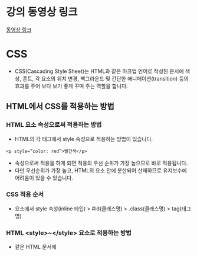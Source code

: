 # 강의 동영상 링크
[동영상 링크](https://drive.google.com/drive/folders/10U5Rlr84oGaLIKwN9kTV_R3I5tjwZo2u?usp=sharing)


# CSS
- CSS(Cascading Style Sheet)는 HTML과 같은 마크업 언어로 작성된 문서에 색상, 폰트, 각 요소의 위치 변경, 백그라운드 및 간단한 애니메이션(transition) 등의 효과를 주어 보다 보기 좋게 꾸며 주는 역할을 합니다.


## HTML에서 CSS를 적용하는 방법

### HTML 요소 속성으로써 적용하는 방법
- HTML의 각 태그에서 style 속성으로 적용하는 방법이 있습니다. 
```
<p style=”color: red”>빨간색</p>
```
- 속성으로써 적용을 하게 되면 적용의 우선 순위가 가장 높으므로 바로 적용됩니다. 
- 다만 우선순위가 가장 높고, HTML의 요소 안에 분산되어 산재하므로 유지보수에 어려움이 있을 수 있습니다.      

### CSS 적용 순서
- 요소에서 style 속성(inline 타입)  \> #id(클래스명) \> .class(클래스명)  \> tag(태그명)

### HTML \<style\>~\</style\> 요소로 적용하는 방법
- 같은 HTML 문서에 <style> 태그 안에 스타일을 적용하는 방식 입니다. 
```
   예)
   <!DOCTYPE html>
   <html>
     <head>
       <meta charset='utf-8'>
       <style>
          p { color : red; }
       </style>       
     </head>
     <body>
       <p>빨간색 글씨</p>
     </body>
   </html>
```   

- 같은 문서에 CSS가 HTML 요소로 함께 존재하게 되는 형태입니다. 
- 여러페이지에 공통 스타일이 있는 경우 중복해서 작성해야 하는 불편함이 있고, 중복된 소스가 분산되어 산재하므로  유지 보수에 어려움이 따를 수 있습니다.

### 외부 파일로 적용하는 방법
- CSS를 외부 파일로 따로 분리하여 작성하는 방식 입니다.
```
<link rel=”stylesheet” type=”text/css” href='css 외부 파일 경로'>
```
```
예) 
<!DOCTYPE html>
   <html>
     <head>
       <meta charset='utf-8'>
       <link rel=”stylesheet” type=”text/css” href=”css/style/.css”>
     </head>
     <body>
       <p>빨간색 글씨</p>
     </body>
  </html> 
```

- 외부파일로 따로 분리하여 작성하는 경우 공통 요소에 대한 스타일을 한번만 정의 할수 있습니다.
- 웹브라우저는 한번 다운로드 받은 외부 파일은 캐싱처리를 하므로 브라우저의 렌더링 속도에 이점이 있습니다.
- 그러나 캐싱처리를 하므로 수정한 CSS 요소가 바로 반영되지 않는 다는 문제가 있습니다.

## 선택자
- HTML요소에 스타일을 입힐려면 우선 특정 요소를 선택하고 선택한 요소에 스타일을 지정하여 꾸며야 합니다.
- 특정 요소를 선택하게 해 주는 것을 선택자라고 합니다.

### 선택자의 종류
#### 태그 선택자
- div, span, p와 같이 태그 이름으로 요소를 선택하는 방법 입니다. 
- 태그 이름이므로 복수의 요소를 선택할 수 있습니다. 
```
 <style>
p { color: red; }
 </style>
```

#### 클래스 선택자
- 클래스 속성에 지정된 이름으로 요소를 선택하는 방법입니다.
- 클래스는 개념적으로 복수의 요소에 적용하기 위한 속성이므로 복수의 요소를 선택할 수 있습니다.
- 클래스 선택자는 마침표(.)로 시작하며 클래스명을 입력합니다.
```
<style>
.selected { color: red }
</style>
<ul>
<li>스파크
<li class='selected'>모닝</li>
<li>레이</li>
</ul>
```

#### 아이디 선택자
- 아이디 속성으로 지정된 이름으로 요소를 선택하는 방법입니다.
- 아이디는 개념적으로 1개의 요소에 적용하기 위한 속성입니다. 그러나 CSS에서는 여러개가 선택될 수 있으나 적용 우선순위에 영향을 받으므로 반드시 1개의 요소만 적용하도록 합니다.
- 아이디 선택자는 샵(#)으로 시작하며 아이디명을 입력합니다.
```
<style>
#title { color: red }
</style>
```

```
<h1 id='title'>제목</h1>
```

#### 스타일 적용 우선 순위
- style 속성에 적용(inline 타입) \> #id명 \> #class명 \> tag이름
- 스타일은 가장 많은 요소에 적용될수 있는 범위의 선택자가 가장 우선순위가 작고, 적용 범위가 작을 수록 스타일 우선순위가 높습니다.


#### 조상 자손 선택자
- 스타일을 적용할 요소의 범위를 좁혀서 적용하기를 원할때 사용할 수 있습니다. 
- 왼쪽에 먼저 나열되는 요소가 상위 요소로 인식됩니다.
```
예)
p 태그 아래 li 요소가 모두 선택됩니다.
<style>
p li { color :red; }
</style>
<p>
  <ul>
    <li>스파크</li>
    <li>모닝</li>
    <li>레이</li>
   </ul>
   <ol>
     <li>스파크</li>
     <li>모닝</li>
     <li>레이</li>
   </ol>
</p>
```
#### 부모 자식 선택자
- 상기 예시의 경우 p 태그 아래 li로 되어 있는 모든 태그가 적용이 됩니다. 
- 그러나 ul 요소 하위 li만 적용해야 하는 경우도 있는데, 그때는 \> 결합자 를 사용하여 바로 하위 요소를 선택할 수 있습니다.

```
<style>
p ul > li { color: red; } 
</style>
```

#### 그룹 선택자
- 여러 요소를 선택하여 동일 속성을 선택하는 방법
```
<style>
ul, ol { color: red; }
.car, .truck { color: blue; }
#nav li, #footer li { font-size: 20px; }
</style>
```

#### 가상 클래스선택자
- 선택자에 추가하는 키워드로, 선택한 요소가 특별한 상태여야 적용될 수 있는 선택자를 의미 합니다.
```
예)
:link - 방문한 적이 없는 링크
:visited - 방문한 적이 있는 링크
:hover - 마우스를 롤오버 했을 때 
:active - 마우스를 클릭했을 때 
:read-only 읽기 전용 상태일때 
:not(선택자) { 특정 포함되지 않은 요소만 선택)
:nth-child  특정 순서에 있는 요소를 선택할 때
:checked  radio, checkbox에서 선택된 요소
:after - 하위 요소 가장 끝에
:before - 하위 요소 바로 앞에
```

- 선택자를 모두 암기는 불가 다만 쉽게 찾아서 쓸 수 있도록 하기 참고 URL을 한번씩 연습 해 볼 것
- 선택자 Reference
[https://developer.mozilla.org/ko/docs/Web/CSS/Reference#%EC%84%A0%ED%83%9D%EC%9E%90](https://developer.mozilla.org/ko/docs/Web/CSS/Reference#%EC%84%A0%ED%83%9D%EC%9E%90)


#### 결합자
- 결합자니는 “A는 B의 자식”, “A는 B와 인접한 요소” 처럼 두 개 이상의 선택자 끼지 관계를 형성합니다.

- 인접 형제 결합 A + B<br>
   요소 A와 B가 같은 부모를 가지며 B가 A를 바로 뒤따라야 하도록 지정합니다.
  
- 일반 형제 결합 A ~ B<br>
   요소 A와 B가 같은 무모를 가지며, B가 A를 뒤따라야 하도록 지정합니다. 그러나 B가 A의 바로 옆에 위치해야 할 필요는 없습니다.

- 자식 결합자 A > B<br>
  요소 B가 A의 바로 밑에 위치해야 하도록 지정합니다.

- 자손 결합자<br>
 요소 B가 A의 밑에 위치해야 하도록 지정합니다. 그러나 B가 A의 바로 아래에 있을 필요는 없습니다.

### 스타일 상속(inherit)
- 스타일은 가장 효율적인 방식으로 브라우저에서 적용이 됩니다. 보통 상위 요소가 하위 요소의 스타일에 영향을 주나 모든 속성에 해당되지는 않습니다.
```
예)
color 속성은 상속됩니다.
border 속성은 상속되지 않습니다.
``` 

## 속성
- 스타일 각각의 효과는 속성이라고 합니다. 속성은 약 250개 정도가 있다고 하나 실제 개발 환경에서 모두 익히고 작업을 하는 경우는 거의 없습니다. 
- 사용 빈도수가 낮은 경우는 바로 떠올려서 적용하기 역시 어려울 수 있습니다.
- 따라서 속성에 대한 공부는 가장 많이 쓰는 속성 위주로 연습을 하시면 됩니다. 

## 폰트
### font-size 
- 글자 크기를 지정하는 속성 입니다. 주요 단위는 px, em, rem입니다.
- rem
	- \<html\> 태그에 적용된 font-size에 따라 상대적으로 크기가 결정됩니다. 
   
- px 
	- 모니터상의 화소 하나의 크기에 대응되는 단위 입니다. 고정된 값이기 때문에 이해하기 쉽습니다.
	
- em
	- 부모태그에 지정된 font-size에 따라 상대적으로 크기가 결정됩니다.

### color
- 글꼴의 컬러를 지정할 수 있습니다. 
- 색상을 지정하는 방법
- hex 코드(16진수 코드) 적용방식 
```
 예) p { color: #ff0000; }
``` 
- 색상명으로 적용하는 방식
```
 예) p { color: red; }
```

- rgb방식으로 적용하는 방식
	- 빛의 3원색인 빨강,녹색,파랑의 수치로 적용하는 방법이며
	- 색상의 범위는 각각 0~255(256개)씩 조합하여 색상을 구성합니다.(16,777,216개 색상)
```
p { color: rgb(255, 0, 0); }
``` 
  
### text-align 
- 텍스트 정렬 방향을 지정할 수 있습니다.
	- left - 왼쪽 정렬
	- right - 오른쪽 정렬
	- center - 중앙 정렬
	- justify - 양쪽 정렬

### line-height 
- 행간 높이를 지정할 수 있습니다. 기본값은 1.2 입니다. 
   
### font-weight 
- 텍스트의 굵기를 지정할수 있습니다.
- normal(정상), bold(굵게)와 같이 텍스트로 속성을 지정하거나
- 100~900 범위의 숫자로 굵기를 지정할 수 있습니다.<br>(다만 폰트가 지원을 하는 숫자의 범위여야 적용이 됩니다.)

### font-family
- 글꼴을 지정할 수 있는 속성입니다. 
- 글꼴을 지정하는 방법
```
p { font-family: 폰트명1, 폰트명2, 폰트명3 }
```
- 폰트는 적용가능 폰트를 왼쪽부터 우선 순위를 가지고 적용됩니다. 
- 즉 폰트명1이 적용된다면 폰트명2는 적용되지 않습니다.
- 2개 이상 단어로 구성된 폰트명은 큰따옴표(”)로 감싸서 설정합니다.
```
예) p { font-family : “Sans Serif”, Verdana, “Times New Roman”; }
```
  
- 폰트는 사이트를 이용하는 사용자의 컴퓨터에 자체적으로 보유하고 있는 시스템 폰트와 웹폰트로 구분해서 생각할 수 있습니다.
- 시스템에 설치하는 폰트는 웹 사용자에 따라 보유하고 있을 수도 있고 없을 수도 있으므로 통일성을 위해서 또는 라이센스가 있는 보기 좋은 폰트 사용을 위해 웹 폰트를 사용하기도 합니다.

- 웹폰트 사용하는법

```
https://fonts.google.com/

예) 
https://fonts.google.com/specimen/Noto+Sans+KR?preview.text_type=custom&selection.family=Noto+Sans+KR:wght@100;300;400;500;700;900&sidebar.open=true

<link>방식
<link rel="preconnect" href="https://fonts.gstatic.com"> <link href="https://fonts.googleapis.com/css2? family= Noto+Sans+KR:wght@100;300;400;500;700;900 & display=swap" rel="stylesheet">

import 방식
@import url('https://fonts.googleapis.com/css2? family= Noto+Sans+KR:wght@100;300;400;500;700;900 & display=swap');


font-family: 'Noto Sans KR', sans-serif
```

## 공간
### 인라인 레벨 요소(Inline level Element)
- 줄개행을 하지 않습니다.
- 공간을 지정할 수 없습니다. 요소 안에 있는 내용만큼의 공간만 차지합니다.
- 위 아래 공백(margin)을 지정할 수 없으나, 내부 공백(padding)은 지정할 수 있습니다.
- 대표적으로 \<span\>태그는 inline-level 요소 입니다.

### 블록 레벨 요소(block Level Element)
- 항상 줄개행을 합니다.
- 공간을 지정할 수 있습니다. 즉, width, height(너비와 높이)를 가질 수 있습니다.(CSS에서 지정)
- 아래 위 또는 왼쪽 오른쪽에 공백(margin)을 지정할 수 있습니다.
- 대표적으로 \<div\> 태그는 block-level 요소 입니다.

### 인라인 블록 요소(Inline-Block Level Element)
- block-level, inline-level 외에도 이 둘의 속성을 모두 가지고 있는 inline-block-level 요소도 있습니다.
- 각 요소 자체에 자연적으로 있는 속성은 아니며, style 지정을 하여 적용할 수 있습니다.
- 또한 block-level 속성은 style 지정을 통해 inline, inline-block level 속성으로 변경이 가능합니다. 
- inline-level 속성 역시 style 지정을 통해 inline-block, block-level 속성으로 변경할 수 있습니다.

### display 속성
- display 속성을 사용하여 block, inline, inline-block, 또는 none 속성(안보임처리)를 지정하여 
- 공간 속성을 변경할 수 있습니다.

```
예)
<style>
p { display: inline; }
span { display: block; }
.section { display: none;  }
</style>
```

## 레이아웃
### box-sizing
- box-sizing 속성을 설정하지 않는 다면 모든 요소는 기본 content-box 속성을 가집니다. 

- content-box<br>
내용 기준이 되며, 각 요소의 기준 너비, 높이는 보더(border)와 padding이 더해집니다. 
- border-box<br>
보더가 기준이 되며 보더 기준으로 기준 너비, 높이가 결정됩니다.

### 포지션
- position 속성은 문서상의 배치하는 방법을 지정합니다.(top, right, bottom, left, z-index)
- 아무 속성을 지정하지 않는다면 기본 값은 static 입니다.
- static
	- 요소를 일반적인 문서 흐름에 따라 배치합니다. top, right, bottom, left, z-index 속성은 적용되지 않습니다.
- relative
	- 요소를 일반적인 문서 흐름에 따라 배치하고 자기자신을 기준으로 top, right, bottom, left의 값에 따라 오프셋(offset)을 적용합니다. 
	- z-index에 따라 요소의 층위를 지정할 수 있습니다.

- absolute 
	- 요소를 일반적인 문서 흐름에서 제거하고, 페이지 레이아웃 공간도 배정하지 않습니다. 
	-대신 가장 가까운 위치 지정 조상요소에 대해 상대적으로으로 배치합니다(조상 위치 기준으로 top, right, bottom, left 값 지정)단, 조상 중 위치 지정요소가 없다면 가장 상위 블록을 기준으로 삼습니다. 
	- 조상요소를 지정하는 방법은 상위 요소에 position: relative; 속성을 부여 하면 됩니다.
	- z-index에 따라 요소의 층위를 지정할 수 있습니다.

- fixed
	- 요소를 일반적인 문서 흐름에서 제거하고 페이지 레이아웃에 공간도 배정하지 않습니다.
	- 대신 뷰포트의 초기 컨테이닝 블록을 기준으로 삼아 배치합니다(즉, 브라우저에서 보이는 영역 기준으로 top, right, bottom, left 배치)

### float
	- 왼쪽 또는 오른쪽 방향에 따라 흘러가듯이 배치
	- left - 왼쪽 방향으로 흘러가듯이 배치
	- right - 오른쪽 방향으로 흘러가듯이 배치 
	- none - 초기값이며 흘러가는듯한 배치를 하지 않음

	- float 속성은 clear를 해주지 않는다면 지정하지 않아도 다음 요소에 영향을 줄 있으므로 반드시 clear 처리합니다.
```
예)
<style>
ul.menu > li { float: left; }
ul.menu:after { clear: left; content: ''; display: block; }
</style>
<ul class='menu'>
 <li>메뉴1</li>
 <li>메뉴2</li>
 <li>메뉴3</li>
</ul>
```

### margin
- margin 속성은 네 방향 바깥 여백 영역을 설정 합니다. 
- margin-top, margin-right, margin-bottom, margin-left의 단축 속성 입니다.

```
적용예시)
/* 네 면 모두 적용 */
margin: 10px; 

/* 세로방향 | 가로 방향 */
margin: 10px 20px;

/* 위 | 가로방향 | 아래 */
margin: 10px 20px 5px;

/* 위 | 오른쪽 | 아래 | 왼쪽 */
margin: 10px 5px 15px 6px;
```

### padding
- 요소 내부의 빈 공간을 추가합니다.
- padding-top, padding-right, padding-bottom, padding-left의 단축 속성 입니다.

```
적용예시)
/* 네 면 모두 적용 */
padding: 10px; 

/* 세로방향 | 가로 방향 */
padding: 10px 20px;

/* 위 | 가로방향 | 아래 */
padding: 10px 20px 5px;

/* 위 | 오른쪽 | 아래 | 왼쪽 */
padding: 10px 5px 15px 6px;
```

### 다단(multi column)
- 신문과 같이 긴 텍스트를 단을 나누어 보기 좋게 출력 할 수 있습니다.

- column-count 다단 갯수 
- column-width - 다단별 너비
- column-gap - 다단 사이의 여백

- column-rule-width - 구분선 두께
- column-rule-style - dotted(점선)|solid(직선)|thick(두꺼운 직선)  - 다단에 구분선을 넣는 경우 
- column-rule-color - 구분선 색상 


### media query
- 미디어쿼리는 다양한 장비(미디에)에 따른 화면 사이즈에 적응하기 위해 특정 break-point 기준에 따라 CSS 속성을 다르게 적용하는 방법 입니다.
예)
```
<style>
@media all and (max-width: 400px) {  // 화면사이즈 400px이하 적용

};
@media all and (max-width: 720px) { // 화면사이즈 720px 이하 적용
  
};

@media all and (max-width: 1024px) { // 화면사이즈 1024px 이하 적용

}
</style>
```

## 그래픽
### background
- 배경색 또는 배경 이미지를 지정하는 속성 입니다.

### background-color 
- 요소의 배경색상을 지정합니다.
```
예)
body { background-color: blue; }
```

### background-image 
- 배경을 이미지로 채우게 됩니다. 이미지 경로를 설정하면 좌우, 상하 반복(repeat-x, repeat-y) 속성이 기본적으로 적용되므로 요소를 가득 채우게 됩니다.
```
예)
body { background-image: url(”img/photo.jpg”); }
```

### background-repeat
- 배경이미지의 반복 속성을 지정합니다.
- no-repeat 반복 없음 
- repeat-x - 좌우 방향으로 반복
- repeat-y - 상하 방향으로 반복

```
예) 
body {
  background-image : url(”img/photo.jpg”);
  background-repeat : no-repeat;
}
```

### background-attachment
- 배경이미지를 스크롤할지 고정할지 여부를 지정
- fixed - 고정
- scroll - 스크롤 

```
예)
body {
  background-image : url(”img/photo.jpg”);
  background-repeat : no-repeat;
  background-attachment : scroll;
}
```

### background-position
- 배경이지미의 위치를 지정할 수 있습니다. 
- background-position: 좌중우(left|right|center) 상중하(top|bottom|center);
- background-position: 100px 100px; (좌측에서 100px 이동, 위에서 아래로 100px 이동)

```
예) 
body {
  background-image : url(”img/photo.jpg”);
  background-repeat : no-repeat;
  background-position: right top;
}
```

### background 단축형 
- background: 색상 이미지 반복여부 스크롤여부 위치

```
예)
body { 
  background: #ffffff url(”img/photo.jpg”) no-repeat right top;
}
```

## overflow 
- 요소 안에 있는 컨텐츠의 크기가 영역에 비해 클 경우 통제하는 속성

- visible - 기본속성이며, 컨텐츠 영역이 상위 영역에 비해 클 경우 영역 밖에 겹쳐지게 출력이 됩니다.
- hidden - 컨텐츠 영역중 넘어서는영역을 감춤니다. 
- scroll - 컨텐츠 영역이 넘어설 경우 스크롤바 생성
- auto - 컨텐츠 영역이 영역을 넘어서지 않으면 아것도 발생하지 않으나 넘어설 경우 스크롤바를 생성
- overflow-y: auto - 상하 위치 기준으로 스크롤바 생성 
- overflow-x: auto - 좌우 위치 기준으로 스크롤바 생성


## transition
- CSS 효과를 특정 지연을 주어 부드럽게 전환될 수 있도록 합니다.
- transition-delay - CSS 속성이 적용되기전 지연시간을 지정합니다. 
```
예) transition-delay : 1s; 
```

- transition-duration - 전환효과 진행시간
- transition-property - CSS 속성
- transition-property : width;  - 가로 너비가 변할 경우 전환효과 발생
- transition-timing-function - 애니메이션 효과(linear, ease, ease-in, ease-out, ease-in-out)

- transition 축약 적용
	- transition : property(속성) duration(지연시간), timing-function(애니메이션효과), delay(전환발생전 대기시간)
```
예)
div { 
  transition: width 2s ease-out 1s;
}
```

## flexbox
### flexbox의 기본 개념
- 일명 flexbox라 불리는 Flexible Box module은 flexbox 인터페이스 내의 아이템 간 공간 배분과 강력한 정렬 기능을 제공하기 위한 1차원 레이아웃 모델 로 설계되었습니다. 
- flexbox를 1차원이라 칭하는 것은, 레이아웃을 다룰 때 한 번에 하나의 차원(행이나 열)만을 다룬다는 뜻입니다. 

### flexbox의 두 개의 축
flexbox를 다루려면 주축과 교차축이라는 두 개의 축에 대한 정의를 알아야 합니다. 주축은 flex-direction 속성을 사용하여 지정하며 교차축은 이에 수직인 축으로 결정됩니다. flexbox의 동작은 결국 이 두 개의 축에 대한 문제로 환원되기 때문에 이들이 어떻게 동작하는지 처음부터 이해하는 것이 중요합니다. 

#### 주축
- 주축은 flex-direction에 의해 정의되며 4개의 값을 가질 수 있습니다.
	- row 
	- row-reverse 
	- column
	- column-reverse

- row 혹은 row-reverse를 선택하면 주축은 인라인 방향으로 행을 따릅니다.

![flex1](https://github.com/yonggyo1125/curriculum300H/blob/main/2.%EC%9B%B9%ED%91%9C%EC%A4%80(48%EC%8B%9C%EA%B0%84)/2~3%EC%9D%BC%EC%B0%A8(6h)%20-%20CSS/images/flex1.png)

- column 혹은 column-reverse 을 선택하면 주축은 페이지 상단에서 하단으로 블록 방향을 따릅니다. 

![flex2](https://raw.githubusercontent.com/yonggyo1125/curriculum300H/main/2.%EC%9B%B9%ED%91%9C%EC%A4%80(48%EC%8B%9C%EA%B0%84)/2~3%EC%9D%BC%EC%B0%A8(6h)%20-%20CSS/images/flex2.png)

#### 교차축
- 교차축은 주축에 수직하므로, 만약 flex-direction(주축)이 row 나 row-reverse 라면 교차축은 열 방향을 따릅니다.

![flex3](https://raw.githubusercontent.com/yonggyo1125/curriculum300H/main/2.%EC%9B%B9%ED%91%9C%EC%A4%80(48%EC%8B%9C%EA%B0%84)/2~3%EC%9D%BC%EC%B0%A8(6h)%20-%20CSS/images/flex3.png)

- 주축이 column 혹은 column-reverse 라면 교차축은 행 방향을 따릅니다.

![flex4](https://raw.githubusercontent.com/yonggyo1125/curriculum300H/main/2.%EC%9B%B9%ED%91%9C%EC%A4%80(48%EC%8B%9C%EA%B0%84)/2~3%EC%9D%BC%EC%B0%A8(6h)%20-%20CSS/images/flex4.png)

- flex 요소를 정렬하고 끝을 맞추(justify)려면 어느 축이 어느 방향인지 이해하는 것이 중요합니다; flexbox는 주축, 교차축을 따라 항목을 정렬하고 끝을 맞추는 각종 속성들을 적용하는 방식으로 동작합니다. 

#### 시작선과 끝선
- flexbox가 쓰기 방법(writing mode)을 가정하지 않는다는 것은 상당히 중요합니다. 과거의 CSS는 왼쪽에서 오른쪽으로 향하는 가로 방향의 쓰기 방법에 치우쳐 있었습니다. 하지만 현대의 레이아웃은 다양한 쓰기 방법을 포괄해야 하므로, 더이상 텍스트가 문서의 왼쪽 상단에서 시작해서 오른쪽으로 향한다고 가정하지 않습니다. 새 라인이 항상 아래에 쌓인다고 가정하지도 않습니다.

- 다른 글에서 flexbox와 쓰기 방법 명세(writing mode spec.)가 어떤 관련이 있는지 알아볼 수 있습니다. 그 전에, 이 글에서 flex 요소의 정렬 방향에 "왼쪽, 오른쪽, 위, 아래"를  사용하지 않는 이유를 알 수 있었으면 합니다.

- flex-direction이 row고 영어 문장을 문서에 쓰고 있다면, 주축의 시작선은 왼쪽 끝, 끝선은 오른쪽 끝이 될 것입니다.

![flex5](https://raw.githubusercontent.com/yonggyo1125/curriculum300H/main/2.%EC%9B%B9%ED%91%9C%EC%A4%80(48%EC%8B%9C%EA%B0%84)/2~3%EC%9D%BC%EC%B0%A8(6h)%20-%20CSS/images/flex5.png)

- 아랍어 문장을 쓰고 있다면, 주축의 시작선은 오른쪽 끝, 끝 선은 왼쪽 끝이 될 것입니다.

![flex6](https://raw.githubusercontent.com/yonggyo1125/curriculum300H/main/2.%EC%9B%B9%ED%91%9C%EC%A4%80(48%EC%8B%9C%EA%B0%84)/2~3%EC%9D%BC%EC%B0%A8(6h)%20-%20CSS/images/flex6.png)

- 영어와 아랍어는 모두 가로 쓰기를 채택하고 있으므로 두 예시에서 교차축의 시작선은 flex 컨테이너의 위 끝이며 끝선은 아래 끝입니다.

- 조금만 지나면 왼쪽-오른쪽으로 생각하는 것보다 시작선-끝선으로 생각하는 것이 금새 자연스러워질 것입니다.


### flex 컨테이너
문서의 영역 중에서 flexbox가 놓여있는 영역을 flex 컨테이너라고 부릅니다. flex 컨테이너를 생성하려면 영역 내의 컨테이너 요소의 display 값을 flex 혹은 inline-flex로 지정합니다. 이 값이 지정된 컨테이너의 일차 자식(direct children) 요소가 flex 항목이 됩니다. display 속성만 지정하여 flex 컨테이너를 생성하면 다른 flex 관련 속성들은 아래처럼 기본 값이 지정됩니다.

- 항목은 행으로 나열됩니다. (flex-direction 속성의 기본값은 row입니다).
- 항목은 주축의 시작 선에서 시작합니다.
- 항목은 주 차원 위에서 늘어나지는 않지만 줄어들 수 있습니다.
- 항목은 교차축의 크기를 채우기 위해 늘어납니다.
- flex-basis 속성은 auto로 지정됩니다.
- flex-wrap 속성은 nowrap으로 지정됩니다.

이렇게되면 flex 항목들은 각 항목 별 내부 요소의 크기로 주축을 따라 정렬됩니다. 컨테이너의 크기보다 더 많은 항목이 있을 경우 행을 바꾸지 않고 주축 방향으로 흘러 넘치게 됩니다. 어떤 항목이 다른 항목보다 높이 값이 크다면 나머지 모든 항목들은 그에 맞게 교차축을 따라 늘어나게 됩니다.<br><br>

```
.box {
		display: flex;
      }
```
```
		<div class="box">
          <div>One</div>
          <div>Two</div>
          <div>Three
              <br>has
              <br>extra
              <br>text
          </div>
        </div>
```

#### flex-direction 지정 
- flex 컨테이너에 flex-direction 속성을 지정하면 flex 항목이 나열되는 방향을 변경할 수 있습니다. flex-direction: row-reverse 라고 지정하면 행으로 나열되는 것은 그대로지만 시작 선과 끝 선이 서로 바뀌게 됩니다.

- flex-direction을 column으로 지정하면 주축이 변경되고 항목들은 열로 나열됩니다. column-reverse로 지정하면 그에 더해 시작 선과 끝 선이 서로 바뀌게 됩니다.
```
.box1 {
          display: flex;
          flex-direction: row-reverse;
        }
.box2 {
          display: flex;
          flex-direction: column-reverse;
        }
```

```
		<div class="box1">
          <div>One</div>
          <div>Two</div>
          <div>Three</div>
        </div>
      
		<div class="box2">
          <div>One</div>
          <div>Two</div>
          <div>Three</div>
        </div>
```

### flex-wrap을 이용한 복수 행 flex 컨테이너 지정
- flexbox는 1차원 모델이지만 flex 항목이 여러 행에 나열되도록 할 수 있습니다. 그 경우 각 행이 새로운 flex 컨테이너라고 생각해야 합니다. 공간 배분은 해당 행에서만 이루어지며 다른 행은 영향을 받지 않습니다.

- 항목이 여러 행에 나열되도록 하려면 flex-wrap 속성의 값을 wrap으로 지정합니다. 그러면 항목이 하나의 행에 들어가지 않을 정도로 클 경우 다른 행에 배치됩니다. 아래의 라이브 예시에 있는 flex 항목은 폭이 지정되어 있으며 항목들의 폭의 합은 flex 컨테이너에 들어가기에는 너무 넓습니다. flex-wrap속성이 wrap으로 지정되어 있으므로 항목은 여러 행에 나열됩니다. 초깃값과 동일한 nowrap을 지정하고 flex항목에 대한 확대/축소 방식을 별도로 지정하지 않으면 flex 항목들은 컨테이너의 폭에 맞게 줄어듭니다.  nowrap을 지정하면 항목이 전혀 줄어들 수 없거나 충분히 줄어들 수 없을 때 흘러넘치게 됩니다.

```
	.box {
        display: flex;
        flex-wrap: wrap;
    }
```

```
	<div class="box">
        <div>One</div>
        <div>Two</div>
        <div>Three</div>
      </div>
```

### 축약형 속성 flex-flow 
flex-direction 속성과 flex-wrap 속성을 flex-flow라는 축약 속성으로 합칠 수 있습니다. 첫 번째 값은 flex-direction이고 두 번째 값은 flex-wrap입니다.
```
	.box {
        display: flex;
        flex-flow: row wrap;
      }
```
```
	<div class="box">
        <div>One</div>
        <div>Two</div>
        <div>Three</div>
      </div>
```

### flex 항목에 지정 가능한 속성들 
```
- flex-grow
- flex-shrink
- flex-basis
```

500 픽셀의 크기를 갖는 flex 컨테이너 내에 100 픽셀 크기의 자식 세 개가 존재할 때, 사용가능한 공간 200 픽셀이 남게 됩니다. 기본적으로 flexbox는 이 공간을 마지막 자식 요소 다음에 빈공간으로 남겨둡니다.

![flex7](https://raw.githubusercontent.com/yonggyo1125/curriculum300H/main/2.%EC%9B%B9%ED%91%9C%EC%A4%80(48%EC%8B%9C%EA%B0%84)/2~3%EC%9D%BC%EC%B0%A8(6h)%20-%20CSS/images/flex7.png)

위의 세 가지 속성을 변경한다는 것은 **flex 항목에게 사용가능한 공간**을 분배하는 방식을 변경하는 것입니다. **사용가능한 공간** 개념은 **flex 항목**을 정렬할 때 특히 중요합니다.

#### flex-basis 속성 
- flex-basis 속성은 항목의 크기를 결정합니다. 이 속성의 기본값은 auto이며, 이 경우 브라우저는 항목이 크기를 갖는지 확인합니다. 위의 사진 예시의 경우 항목의 크기가 100 픽셀이므로 flex-basis의 값으로 100 픽셀이 사용됩니다.

- flex 항목에 크기가 지정되어 있지 않으면, flex 항목의 내용물 크기가 flex-basis 값으로 사용됩니다. 따라서 flex 컨테이너에서 display: flex 속성만을 지정하면 flex항목들이 각 내용물 크기만큼 공간을 차지하게 됩니다.

#### flex-grow 속성
- flex-grow값을 양수로 지정하면 flex 항목별로 주축 방향 크기가 flex-basis 값 이상으로 늘어날 수 있게 됩니다. 위의 사진 예시에서 모든 항목의 flex-grow 값을 1로 지정하면 사용가능한 공간은 각 항목에게 동일하게 분배되며, 각 항목은 주축을 따라 분배받은 값만큼 사이즈를 늘려 공간을 차지합니다.

- 첫 항목의 flex-grow 값을 2로 지정하고 나머지 두 개의 항목을 1로 지정한다면 각 항목에 지정된 flex-grow 값의 비율에 따라 남은 공간이 분배됩니다. 각 항목의 flex-grow 비율이 2:1:1 이므로 첫 항목에게 100 픽셀, 두 번째와 세 번째 항목에게 50 픽셀씩 분배됩니다.

#### flex-shrink 속성 
- flex-grow 속성이 주축에서 남는 공간을 항목들에게 분배하는 방법을 결정한다면 flex-shrink 속성은 주축의 공간이 부족할때 각 항목의 사이즈를 줄이는 방법을 정의합니다. 만약 flex 컨테이너가 flex 항목을 모두 포함할 만큼 넉넉한 공간을 갖고 있지 않고 flex-shrink 값이 양수이면 flex 항목은 flex-basis에 지정된 크기보다 작아집니다. 또한, flex-grow 속성과 마찬가지로 더 큰 flex-shrink 값을 갖는 항목의 사이즈가 더 빨리 줄어듭니다.

- 항목의 최소 크기는 실제 축소량을 계산할 때 고려되기 때문에 flex-shrink 속성이 flex-grow 속성에 비해 덜 일관된 모습을 보여줄지도 모릅니다. 

- ** flex-grow 와 flex-shrink의 값이 비율임을 유의**하세요.  flex 항목의 flex 속성을 모두 1 1 200px 로 지정하고 한 항목만 크기가 늘어나는 비율을 타 항목의 두배로 하고 싶으면 해당 flex 항목의 flex 속성을 2 1 200px로 지정하면 되지만, flex 속성 값을 모두  10 1 200px로 지정하고 늘어나는 비율을 두 배로 하고 싶은 항목의 flex 속성 값만 20 1 200px로 지정해도 동일하게 동작합니다. 

#### 축약형 속성 flex 
- 보통은 flex-grow, flex-shrink, flex-basis  값을 각각 사용하지 않고 이 세 속성을 한번에 지정하는 flex 축약형을 많이 사용합니다. flex 축약형의 값은 flex-grow, flex-shrink, flex-basis 순서로 지정됩니다.

```
      .box {
        display: flex;
      }

      .one {
        flex: 1 1 auto;
      }

      .two {
        flex: 1 1 auto;
      }

      .three {
        flex: 1 1 auto;
      }
```

```
      <div class="box">
        <div class="one">One</div>
        <div class="two">Two</div>
        <div class="three">Three</div>
      </div>
```

- flex 축약형 표현에 사용할 수 있는 미리 정의된 축약 값들이 아래에 나열되어 있습니다. 이 값들 만으로도 대부분의 경우(use-case)에 대응할 수 있을 것 입니다.
	- flex: initial
	- flex: auto
	- flex: none
	- flex: \<positive-number\>
	
- flex 항목을 flex: initial로 지정하면  flex: 0 1 auto 로 지정한 것과 동일하게 동작합니다. 이 경우, flex 항목들은  flex-grow가 0이므로  flex-basis값보다 커지지 않고  flex-shrink가 1이므로 flex 컨테이너 공간이 모자라면 크기가 줄어듭니다. 또, flex-basis가 auto이므로 flex 항목은 주축 방향으로 지정된 크기 또는 자기 내부 요소 크기 만큼 공간을 차지합니다.

- flex: auto 로 지정하면 flex: 1 1 auto로 지정한 것과 동일하며, flex:initial 과는 주축 방향 여유 공간이 있을 때 flex 항목들이 늘어나서 주축 방향 여유 공간을 채우는 점만 다릅니다.

- flex: none으로 지정하면 flex: 0 0 auto으로 지정한 것과 동일하며 flex 컨테이너의 크기 변화에도 flex 항목 크기는 변하지 않고 flex-basis를 auto로 지정했을 때 정해지는 크기로 결정됩니다.  

- 이 축약형은 더 축약해서 flex: 1 이나 flex: 2처럼 쓸수도 있는데, 이는 flex-grow 만 지정하고 나머지는 1 0으로 사용한다는 뜻이다. 따라서 flex: 2는 flex: 2 1 0와 동일하게 처리됩니다.

```
	.box {
        display: flex;
      }

      .one {
        flex: 1;
      }

      .two {
        flex: 1;
      }

      .three {
        flex: 1;
      } 
```

```
      <div class="box">
        <div class="one">One</div>
        <div class="two">Two</div>
        <div class="three">Three</div>
      </div>
    
```

### 정렬, 끝 맞추기(justification), flex 항목간 여유 공간 분배 

flexbox의 주 기능 중 하나는 (주축과 교차축으로 표현되는) flex 컨테이너 공간 안에 flex 항목들을 정렬하고 끝 마추며 여유 공간을 항목 간에 분배하는 것입니다. 

#### align-items
- align-items는 flex 컨테이너에 지정하는 속성이며, 교차축을 따라 flex 항목 열을 정렬하는 방식을 지정합니다. 

- 이 속성의 (아무것도 지정하지 않았을 때 적용되는)초기 값은 stretch이며 이 값을 지정하면 flex 항목의 높이는 flex 컨테이너 내 flex 항목 행의 최대 높이로 지정됩니다. 따라서, flex 항목 행이 하나 일 때는 flex 항목은 교차축 방향으로 flex 컨테이너를 가득 채우게 됩니다.

- 이 속성을 flex-start로 지정하면 flex 항목의 첫 열이 교차축 방향의 시작선에 정렬됩니다. flex-end로 지정하면 flex 항목의 첫 열이 교차축 방향의 끝선에 정렬됩니다. center로 지정하면 flex 항목 행에 배분된 공간의 가운데 라인에 정렬됩니다.
	- stretch
	- flex-start
	- flex-end
	- center

```
		.box {
            display: flex;
            align-items: flex-start;
          }
```
```
        <div class="box">
          <div>One</div>
          <div>Two</div>
          <div>Three
              <br>has
              <br>extra
              <br>text
          </div>
        </div>
```

#### justify-content
- justify-content 속성은 주축을 따라 flex 항목 행을 정렬하는 방식을 지정합니다.

- 이 속성의 (아무것도 지정하지 않았을 때 적용되는)초기 값은 flex-start이며 이 값을 지정하면 flex 항목 행 내의 항목들은 flex 컨테이너의 시작선에서 부터 정렬됩니다. flex-end로 지정하면 flex 항목 행의 마지막 항목이 flex 컨테이너의 끝선에서 정렬됩니다. center로 지정하면 flex 항목들이 flex 항목 행의 가운데 정렬됩니다.

- space-between을 지정하면 주축 방향 여유 공간을 flex 항목 사이의 공간에 균등 배분합니다.

- space-around는 시작선 및 끝선과 flex 항목간 공간도 균등 배분에 고려하므로 시작선 및 끝선과 flex 항목 간의 공간의 크기를 1로 배분한다면 flex 항목 사이의 공간은 2로 배분합니다. 

- space-evenly로 지정하면 여유 공간을 flex 항목 사이의 공간 및 시작선 및 끝선과 flex 항목 간의 공간에 모두 균등하게 배분합니다.

	- stretch
	- flex-start
	- flex-end
	- center
	- space-around
	- space-between
	- space-evenly
	
```
          .box {
            display: flex;
            justify-content: flex-start;
          }
```

```
        <div class="box">
          <div>One</div>
          <div>Two</div>
          <div>Three</div>
        </div>
```

## 과제
다음의 모바일 사이트의 메인페이지를 지금까지 배운 HTML과 CSS를 적용하여 동일하게 퍼블리싱 해보세요.
- [http://m.rkdwlstjr782.godomall.com](http://m.rkdwlstjr782.godomall.com)